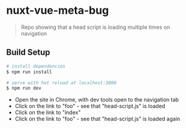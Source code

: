 # nuxt-vue-meta-bug

> Repo showing that a head script is loading multiple times on navigation

## Build Setup

``` bash
# install dependencies
$ npm run install

# serve with hot reload at localhost:3000
$ npm run dev
```

* Open the site in Chrome, with dev tools open to the navigation tab
* Click on the link to "foo" - see that "head-script.js" is loaded
* Click on the link to "index"
* Click on the link to "foo" - see that "head-script.js" is loaded again
